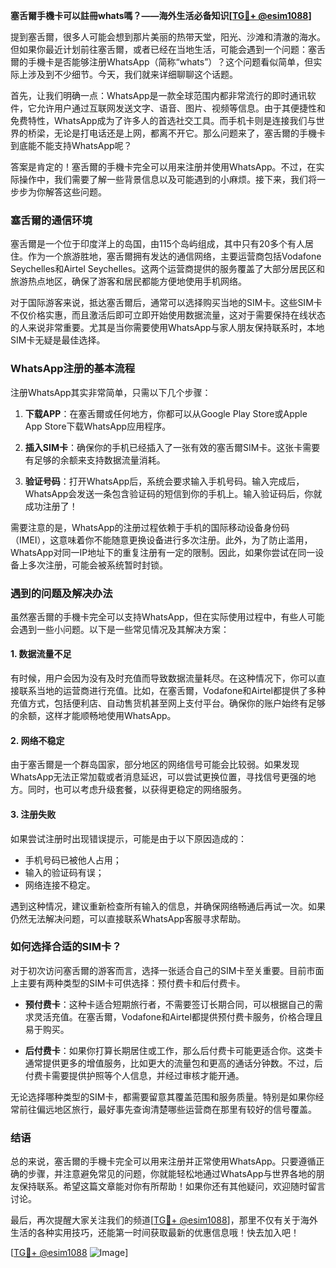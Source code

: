 **塞舌爾手機卡可以註冊whats嗎？——海外生活必备知识[[TG💪+ @esim1088](https://t.me/s/esim1088)]**

提到塞舌爾，很多人可能会想到那片美丽的热带天堂，阳光、沙滩和清澈的海水。但如果你最近计划前往塞舌爾，或者已经在当地生活，可能会遇到一个问题：塞舌爾的手機卡是否能够注册WhatsApp（简称“whats”）？这个问题看似简单，但实际上涉及到不少细节。今天，我们就来详细聊聊这个话题。

首先，让我们明确一点：WhatsApp是一款全球范围内都非常流行的即时通讯软件，它允许用户通过互联网发送文字、语音、图片、视频等信息。由于其便捷性和免费特性，WhatsApp成为了许多人的首选社交工具。而手机卡则是连接我们与世界的桥梁，无论是打电话还是上网，都离不开它。那么问题来了，塞舌爾的手機卡到底能不能支持WhatsApp呢？

答案是肯定的！塞舌爾的手機卡完全可以用来注册并使用WhatsApp。不过，在实际操作中，我们需要了解一些背景信息以及可能遇到的小麻烦。接下来，我们将一步步为你解答这些问题。

### 塞舌爾的通信环境

塞舌爾是一个位于印度洋上的岛国，由115个岛屿组成，其中只有20多个有人居住。作为一个旅游胜地，塞舌爾拥有发达的通信网络，主要运营商包括Vodafone Seychelles和Airtel Seychelles。这两个运营商提供的服务覆盖了大部分居民区和旅游热点地区，确保了游客和居民都能方便地使用手机网络。

对于国际游客来说，抵达塞舌爾后，通常可以选择购买当地的SIM卡。这些SIM卡不仅价格实惠，而且激活后即可立即开始使用数据流量，这对于需要保持在线状态的人来说非常重要。尤其是当你需要使用WhatsApp与家人朋友保持联系时，本地SIM卡无疑是最佳选择。

### WhatsApp注册的基本流程

注册WhatsApp其实非常简单，只需以下几个步骤：

1. **下载APP**：在塞舌爾或任何地方，你都可以从Google Play Store或Apple App Store下载WhatsApp应用程序。
   
2. **插入SIM卡**：确保你的手机已经插入了一张有效的塞舌爾SIM卡。这张卡需要有足够的余额来支持数据流量消耗。

3. **验证号码**：打开WhatsApp后，系统会要求输入手机号码。输入完成后，WhatsApp会发送一条包含验证码的短信到你的手机上。输入验证码后，你就成功注册了！

需要注意的是，WhatsApp的注册过程依赖于手机的国际移动设备身份码（IMEI），这意味着你不能随意更换设备进行多次注册。此外，为了防止滥用，WhatsApp对同一IP地址下的重复注册有一定的限制。因此，如果你尝试在同一设备上多次注册，可能会被系统暂时封锁。

### 遇到的问题及解决办法

虽然塞舌爾的手機卡完全可以支持WhatsApp，但在实际使用过程中，有些人可能会遇到一些小问题。以下是一些常见情况及其解决方案：

#### 1. 数据流量不足

有时候，用户会因为没有及时充值而导致数据流量耗尽。在这种情况下，你可以直接联系当地的运营商进行充值。比如，在塞舌爾，Vodafone和Airtel都提供了多种充值方式，包括便利店、自动售货机甚至网上支付平台。确保你的账户始终有足够的余额，这样才能顺畅地使用WhatsApp。

#### 2. 网络不稳定

由于塞舌爾是一个群岛国家，部分地区的网络信号可能会比较弱。如果发现WhatsApp无法正常加载或者消息延迟，可以尝试更换位置，寻找信号更强的地方。同时，也可以考虑升级套餐，以获得更稳定的网络服务。

#### 3. 注册失败

如果尝试注册时出现错误提示，可能是由于以下原因造成的：
   - 手机号码已被他人占用；
   - 输入的验证码有误；
   - 网络连接不稳定。

遇到这种情况，建议重新检查所有输入的信息，并确保网络畅通后再试一次。如果仍然无法解决问题，可以直接联系WhatsApp客服寻求帮助。

### 如何选择合适的SIM卡？

对于初次访问塞舌爾的游客而言，选择一张适合自己的SIM卡至关重要。目前市面上主要有两种类型的SIM卡可供选择：预付费卡和后付费卡。

- **预付费卡**：这种卡适合短期旅行者，不需要签订长期合同，可以根据自己的需求灵活充值。在塞舌爾，Vodafone和Airtel都提供预付费卡服务，价格合理且易于购买。

- **后付费卡**：如果你打算长期居住或工作，那么后付费卡可能更适合你。这类卡通常提供更多的增值服务，比如更大的流量包和更高的通话分钟数。不过，后付费卡需要提供护照等个人信息，并经过审核才能开通。

无论选择哪种类型的SIM卡，都需要留意其覆盖范围和服务质量。特别是如果你经常前往偏远地区旅行，最好事先查询清楚哪些运营商在那里有较好的信号覆盖。

### 结语

总的来说，塞舌爾的手機卡完全可以用来注册并正常使用WhatsApp。只要遵循正确的步骤，并注意避免常见的问题，你就能轻松地通过WhatsApp与世界各地的朋友保持联系。希望这篇文章能对你有所帮助！如果你还有其他疑问，欢迎随时留言讨论。

最后，再次提醒大家关注我们的频道[[TG💪+ @esim1088](https://t.me/s/esim1088)]，那里不仅有关于海外生活的各种实用技巧，还能第一时间获取最新的优惠信息哦！快去加入吧！

[[TG💪+ @esim1088](https://t.me/s/esim1088) ![Image](https://i.postimg.cc/4NQfJmqS/Snipaste-2025-05-13-00-14-12.png)]